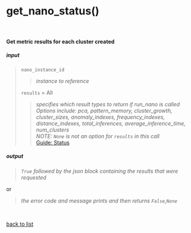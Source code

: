 # **get_nano_status()**
<br/>

#### Get metric results for each cluster created
##### input
>`nano_instance_id`
>>*instance to reference*
>
>`results` = All
>>*specifies which result types to return if run_nano is called*    
>>*Options include: pca, pattern_memory, cluster_growth, cluster_sizes, anomaly_indexes, frequency_indexes, distance_indexes, total_inferences, average_inference_time, num_clusters*    
>>*NOTE: `None` is not an option for `results` in this call*    
>[Guide: Status](../Guides/Guide_Nano_Status.md)

##### output
>*`True` followed by the json block containing the results that were requested*

or
>*the error code and message prints and then returns `False`,`None`*

<br/>

[back to list](../Index.md)
